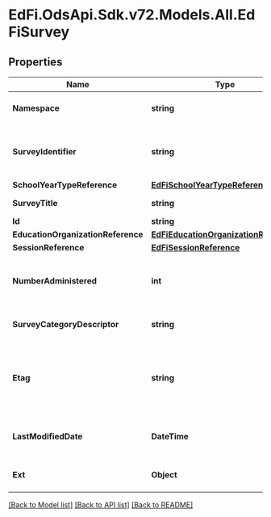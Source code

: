 # EdFi.OdsApi.Sdk.v72.Models.All.EdFiSurvey

## Properties

Name | Type | Description | Notes
------------ | ------------- | ------------- | -------------
**Namespace** | **string** | Namespace for the survey. | 
**SurveyIdentifier** | **string** | The unique survey identifier from the survey tool. | 
**SchoolYearTypeReference** | [**EdFiSchoolYearTypeReference**](EdFiSchoolYearTypeReference.md) |  | 
**SurveyTitle** | **string** | The title of the survey. | 
**Id** | **string** |  | [optional] 
**EducationOrganizationReference** | [**EdFiEducationOrganizationReference**](EdFiEducationOrganizationReference.md) |  | [optional] 
**SessionReference** | [**EdFiSessionReference**](EdFiSessionReference.md) |  | [optional] 
**NumberAdministered** | **int** | Number of persons to whom this survey was administered. | [optional] 
**SurveyCategoryDescriptor** | **string** | The category or type of survey. | [optional] 
**Etag** | **string** | A unique system-generated value that identifies the version of the resource. | [optional] 
**LastModifiedDate** | **DateTime** | The date and time the resource was last modified. | [optional] 
**Ext** | **Object** | Extensions to the Survey entity. | [optional] 

[[Back to Model list]](../../README.md#documentation-for-models) [[Back to API list]](../../README.md#documentation-for-api-endpoints) [[Back to README]](../../README.md)

